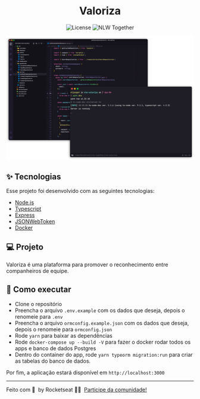 <h1 align="center">Valoriza</h1>

<p align="center">
  <img alt="License" src="https://img.shields.io/static/v1?label=license&message=MIT&color=8257E5&labelColor=000000">

  <img src="https://img.shields.io/static/v1?label=NLW&message=Together&color=8257E5&labelColor=000000" alt="NLW Together" />
</p>

<p align="center">
  <img alt="Preview" src="./.github/preview.png">
</p>

## ✨ Tecnologias

Esse projeto foi desenvolvido com as seguintes tecnologias:

- [Node.js](https://nodejs.org/en/)
- [Typescript](https://www.typescriptlang.org/)
- [Express](https://expressjs.com/pt-br/)
- [JSONWebToken](https://github.com/auth0/node-jsonwebtoken#readme)
- [Docker](https://www.docker.com/)

## 💻 Projeto

Valoriza é uma plataforma para promover o reconhecimento entre companheiros de equipe.

## 🚀 Como executar

- Clone o repositório
- Preencha o arquivo `.env.example` com os dados que deseja, depois o renomeie para `.env`
- Preencha o arquivo `ormconfig.example.json` com os dados que deseja, depois o renomeie para `ormconfig.json`
- Rode `yarn` para baixar as dependências
- Rode `docker-compose up --build -V` para fazer o docker rodar todos os apps e banco de dados Postgres
- Dentro do container do app, rode `yarn typeorm migration:run` para criar as tabelas do banco de dados.

Por fim, a aplicação estará disponível em `http://localhost:3000`

---

Feito com 💜 &nbsp;by Rocketseat 👋🏻 &nbsp;[Participe da comunidade!](https://discord.gg/gKUVrzrPrU)
